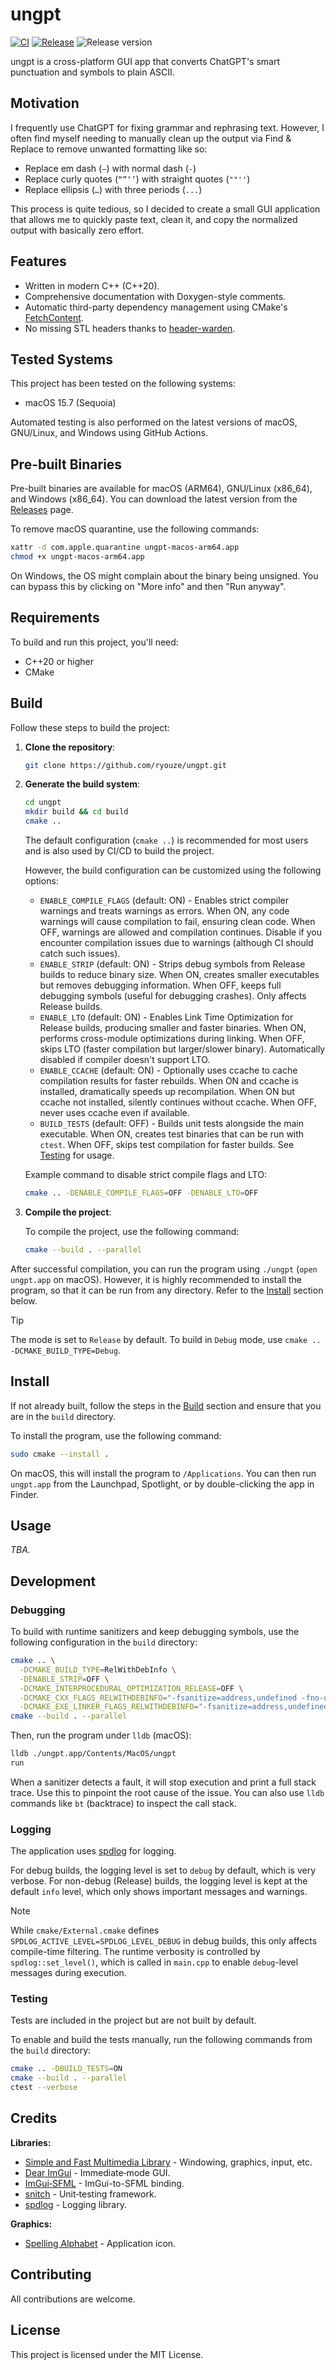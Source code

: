 # ungpt

[![CI](https://github.com/ryouze/ungpt/actions/workflows/ci.yml/badge.svg)](https://github.com/ryouze/ungpt/actions/workflows/ci.yml)
[![Release](https://github.com/ryouze/ungpt/actions/workflows/release.yml/badge.svg)](https://github.com/ryouze/ungpt/actions/workflows/release.yml)
![Release version](https://img.shields.io/github/v/release/ryouze/ungpt)

ungpt is a cross-platform GUI app that converts ChatGPT's smart punctuation and symbols to plain ASCII.


## Motivation

I frequently use ChatGPT for fixing grammar and rephrasing text. However, I often find myself needing to manually clean up the output via Find & Replace to remove unwanted formatting like so:

- Replace em dash (`—`) with normal dash (`-`)
- Replace curly quotes (`“”‘’`) with straight quotes (`""''`)
- Replace ellipsis (`…`) with three periods (`...`)

This process is quite tedious, so I decided to create a small GUI application that allows me to quickly paste text, clean it, and copy the normalized output with basically zero effort.

## Features

- Written in modern C++ (C++20).
- Comprehensive documentation with Doxygen-style comments.
- Automatic third-party dependency management using CMake's [FetchContent](https://www.foonathan.net/2022/06/cmake-fetchcontent/).
- No missing STL headers thanks to [header-warden](https://github.com/ryouze/header-warden).


## Tested Systems

This project has been tested on the following systems:

- macOS 15.7 (Sequoia)
<!-- - Manjaro 24.0 (Wynsdey)
- Windows 11 23H2 -->

Automated testing is also performed on the latest versions of macOS, GNU/Linux, and Windows using GitHub Actions.


## Pre-built Binaries

Pre-built binaries are available for macOS (ARM64), GNU/Linux (x86_64), and Windows (x86_64). You can download the latest version from the [Releases](../../releases) page.

To remove macOS quarantine, use the following commands:

```sh
xattr -d com.apple.quarantine ungpt-macos-arm64.app
chmod +x ungpt-macos-arm64.app
```

On Windows, the OS might complain about the binary being unsigned. You can bypass this by clicking on "More info" and then "Run anyway".


## Requirements

To build and run this project, you'll need:

- C++20 or higher
- CMake


## Build

Follow these steps to build the project:

1. **Clone the repository**:

    ```sh
    git clone https://github.com/ryouze/ungpt.git
    ```

2. **Generate the build system**:

    ```sh
    cd ungpt
    mkdir build && cd build
    cmake ..
    ```

    The default configuration (`cmake ..`) is recommended for most users and is also used by CI/CD to build the project.

    However, the build configuration can be customized using the following options:

    - `ENABLE_COMPILE_FLAGS` (default: ON) - Enables strict compiler warnings and treats warnings as errors. When ON, any code warnings will cause compilation to fail, ensuring clean code. When OFF, warnings are allowed and compilation continues. Disable if you encounter compilation issues due to warnings (although CI should catch such issues).
    - `ENABLE_STRIP` (default: ON) - Strips debug symbols from Release builds to reduce binary size. When ON, creates smaller executables but removes debugging information. When OFF, keeps full debugging symbols (useful for debugging crashes). Only affects Release builds.
    - `ENABLE_LTO` (default: ON) - Enables Link Time Optimization for Release builds, producing smaller and faster binaries. When ON, performs cross-module optimizations during linking. When OFF, skips LTO (faster compilation but larger/slower binary). Automatically disabled if compiler doesn't support LTO.
    - `ENABLE_CCACHE` (default: ON) - Optionally uses ccache to cache compilation results for faster rebuilds. When ON and ccache is installed, dramatically speeds up recompilation. When ON but ccache not installed, silently continues without ccache. When OFF, never uses ccache even if available.
    - `BUILD_TESTS` (default: OFF) - Builds unit tests alongside the main executable. When ON, creates test binaries that can be run with `ctest`. When OFF, skips test compilation for faster builds. See [Testing](#testing) for usage.

    Example command to disable strict compile flags and LTO:

    ```sh
    cmake .. -DENABLE_COMPILE_FLAGS=OFF -DENABLE_LTO=OFF
    ```

3. **Compile the project**:

    To compile the project, use the following command:

    ```sh
    cmake --build . --parallel
    ```

After successful compilation, you can run the program using `./ungpt` (`open ungpt.app` on macOS). However, it is highly recommended to install the program, so that it can be run from any directory. Refer to the [Install](#install) section below.

> [!TIP]
> The mode is set to `Release` by default. To build in `Debug` mode, use `cmake .. -DCMAKE_BUILD_TYPE=Debug`.


## Install

If not already built, follow the steps in the [Build](#build) section and ensure that you are in the `build` directory.

To install the program, use the following command:

```sh
sudo cmake --install .
```

On macOS, this will install the program to `/Applications`. You can then run `ungpt.app` from the Launchpad, Spotlight, or by double-clicking the app in Finder.


## Usage

*TBA.*


## Development

### Debugging

To build with runtime sanitizers and keep debugging symbols, use the following configuration in the `build` directory:

```sh
cmake .. \
  -DCMAKE_BUILD_TYPE=RelWithDebInfo \
  -DENABLE_STRIP=OFF \
  -DCMAKE_INTERPROCEDURAL_OPTIMIZATION_RELEASE=OFF \
  -DCMAKE_CXX_FLAGS_RELWITHDEBINFO="-fsanitize=address,undefined -fno-omit-frame-pointer" \
  -DCMAKE_EXE_LINKER_FLAGS_RELWITHDEBINFO="-fsanitize=address,undefined"
cmake --build . --parallel
```

Then, run the program under `lldb` (macOS):

```sh
lldb ./ungpt.app/Contents/MacOS/ungpt
run
```

When a sanitizer detects a fault, it will stop execution and print a full stack trace. Use this to pinpoint the root cause of the issue. You can also use `lldb` commands like `bt` (backtrace) to inspect the call stack.


### Logging

The application uses [spdlog](https://github.com/gabime/spdlog) for logging.

For debug builds, the logging level is set to `debug` by default, which is very verbose. For non-debug (Release) builds, the logging level is kept at the default `info` level, which only shows important messages and warnings.

> [!NOTE]
> While `cmake/External.cmake` defines `SPDLOG_ACTIVE_LEVEL=SPDLOG_LEVEL_DEBUG` in debug builds, this only affects compile-time filtering. The runtime verbosity is controlled by `spdlog::set_level()`, which is called in `main.cpp` to enable `debug`-level messages during execution.


### Testing

Tests are included in the project but are not built by default.

To enable and build the tests manually, run the following commands from the `build` directory:

```sh
cmake .. -DBUILD_TESTS=ON
cmake --build . --parallel
ctest --verbose
```


## Credits

**Libraries:**
- [Simple and Fast Multimedia Library](https://github.com/SFML/SFML) - Windowing, graphics, input, etc.
- [Dear ImGui](https://github.com/ocornut/imgui) - Immediate‑mode GUI.
- [ImGui‑SFML](https://github.com/SFML/imgui-sfml) - ImGui-to-SFML binding.
- [snitch](https://github.com/snitch-org/snitch) - Unit‑testing framework.
- [spdlog](https://github.com/gabime/spdlog) - Logging library.

**Graphics:**
- [Spelling Alphabet](https://macosicons.com/#/u/plantaclaus) - Application icon.


## Contributing

All contributions are welcome.


## License

This project is licensed under the MIT License.
